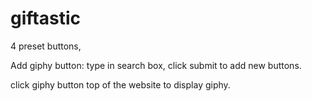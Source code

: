 # giftastic
4 preset buttons,

Add giphy button:
type in search box, click submit to add new buttons.

click giphy button top of the website to display giphy.
